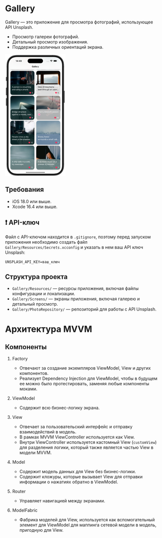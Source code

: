 # Gallery

Gallery — это приложение для просмотра фотографий, использующее API Unsplash.

- Просмотр галереи фотографий.
- Детальный просмотр изображения.
- Поддержка различных ориентаций экрана.

<img src="Documentation/gallery.png" alt="Gallery" style="max-width: 100%; max-height: 400px; height: auto;">

## Требования

- iOS 18.0 или выше.
- Xcode 16.4 или выше.

## ❗️ API-ключ

Файл с API-ключом находится в `.gitignore`, поэтому перед запуском приложения необходимо создать файл `Gallery/Resources/Secrets.xcconfig` и указать в нем ваш API ключ Unsplash:

```plaintext
UNSPLASH_API_KEY=ваш_ключ
```

## Структура проекта

- `Gallery/Resources/` — ресурсы приложения, включая файлы конфигурации и локализации.
- `Gallery/Screens/` — экраны приложения, включая галерею и детальный просмотр.
- `Gallery/PhotoRepository/` — репозиторий для работы с API Unsplash.

# Архитектура MVVM

## Компоненты

1. Factory
   - Отвечают за создание экземпляров ViewModel, View и других компонентов.
   - Реализует Dependency Injection для ViewModel, чтобы в будущем ее можно было протестировать, заменяя любые компоненты моками.

2. ViewModel
   - Содержит всю бизнес-логику экрана.

3. View
   - Отвечает за пользовательский интерфейс и отправку взаимодействий в модель.
   - В рамках MVVM ViewController используется как View.
   - Внутри ViewController используется кастомный View (`customView`) для разделения логики, который также является частью View в модели MVVM.

4. Model
   - Содержит модель данных для View без бизнес-логики.
   - Содержит кложуры, которые вызывает View для отправки информации о нажатиях обратно в ViewModel.

5. Router
   - Управляет навигацией между экранами.

6. ModelFabric
   - Фабрика моделей для View, используется как вспомогательный элемент для ViewModel для маппинга сетевой модели в модель, пригодную для View.
